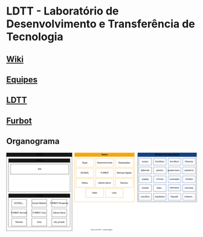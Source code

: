 # LDTT - Laboratório de Desenvolvimento e Transferência de Tecnologia

## [Wiki](../../wiki/Home)  

## [Equipes](equipes)  

## [LDTT](http://ldttweb.furb.br/ldtt/)  

## [Furbot](https://furbotldtt.wixsite.com/my-site-1)  

## Organograma

![Alt text](organograma.drawio.svg)
  